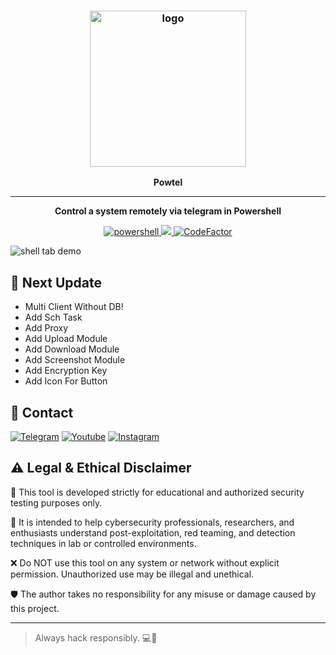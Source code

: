 <h3 align="center"><img src="https://styles.redditmedia.com/t5_2zmr2/styles/communityIcon_wcik80qt2vx71.png" alt="logo" height="250px"></h3>
<p align="center">
    <b>Powtel</b><br>
    </p>
<hr>
<p align="center">
  <b> Control a system remotely via telegram  in Powershell</b>
    </p>
<p align="center">
  <a href="https://php.net">
    <img src="https://img.shields.io/badge/powershell-5-blue" alt="powershell">
  </a>
  <a href="#">
    <img src="https://img.shields.io/badge/platform-Windows-red">
  </a>
    <a href="https://www.codefactor.io/repository/github/jxroot/powtel">  <img src="https://www.codefactor.io/repository/github/jxroot/powtel/badge" alt="CodeFactor" /> </a>
   

   

  
</p>

<p><img src="https://github.com/jxroot/powtel/blob/main/demo.gif?raw=true" alt="shell tab demo"><br></p>





<h2 id="next-update">🔱 Next Update</h2>
<ul>
<li>Multi Client Without DB!</li>
<li>Add Sch Task</li>
<li>Add Proxy</li>
<li>Add Upload Module</li>
<li>Add Download Module</li>
<li>Add Screenshot Module</li>
<li>Add Encryption Key</li>
<li>Add Icon For Button</li>
</ul>
<h2 id="contact">📧 Contact</h2>
<p >
<a href="https://t.me/amajax"><img title="Telegram" src="https://img.shields.io/badge/Telegram-black?style=for-the-badge&logo=Telegram"></a>
<a href="https://www.youtube.com/channel/UC0-QcOXgzRgSfcE3zerwu9w/?sub_confirmation=1"><img title="Youtube" src="https://img.shields.io/badge/Youtube-red?style=for-the-badge&logo=Youtube"></a>
<a href="https://www.instagram.com/sectoolfa"><img title="Instagram" src="https://img.shields.io/badge/Instagram-white?style=for-the-badge&logo=Instagram"></a>

## ⚠️ Legal & Ethical Disclaimer

🚨 This tool is developed strictly for educational and authorized security testing purposes only.

🔬 It is intended to help cybersecurity professionals, researchers, and enthusiasts understand post-exploitation, red teaming, and detection techniques in lab or controlled environments.

❌ Do NOT use this tool on any system or network without explicit permission. Unauthorized use may be illegal and unethical.

🛡 The author takes no responsibility for any misuse or damage caused by this project.

---

> Always hack responsibly. 💻🔐
